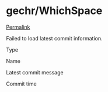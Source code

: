 # gechr/WhichSpace

 [Permalink](https://github.com/gechr/WhichSpace/tree/0a4fcf209959f141375efbf0935f37747d0f4e02/WhichSpace.xcodeproj)

 Failed to load latest commit information.

Type

Name

Latest commit message

Commit time

